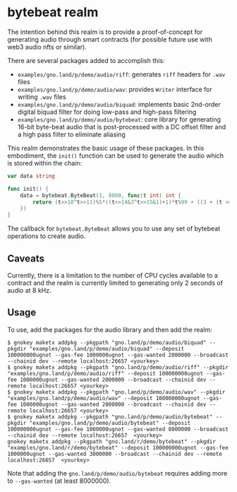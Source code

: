 # bytebeat realm

The intention behind this realm is to provide a proof-of-concept for generating audio through smart contracts (for possible future use with web3 audio nfts or similar).

There are several packages added to accomplish this:

- `examples/gno.land/p/demo/audio/riff`: generates `riff` headers for `.wav` files
- `examples/gno.land/p/demo/audio/wav`: provides `Writer` interface for writing `.wav` files
- `examples/gno.land/p/demo/audio/biquad`: implements basic 2nd-order digital biquad filter for doing low-pass and high-pass filtering 
- `examples/gno.land/p/demo/audio/bytebeat`: core library for generating 16-bit byte-beat audio that is post-processed with a DC offset filter and a high pass filter to eliminate aliasing

This realm demonstrates the basic usage of these packages. In this embodiment, the `init()` function can be used to generate the audio which is stored within the chain:

```go
var data string

func init() {
	data = bytebeat.ByteBeat(1, 8000, func(t int) int {
		return (t>>10^t>>11)%5*((t>>14&3^t>>15&1)+1)*t%99 + ((3 + (t >> 14 & 3) - (t >> 16 & 1)) / 3 * t % 99 & 64)
	})
}
```

The callback for `bytebeat.ByteBeat` allows you to use any set of bytebeat operations to create audio.

## Caveats

Currently, there is a limitation to the number of CPU cycles available to a contract and the realm is currently limited to generating only 2 seconds of audio at 8 kHz.

## Usage

To use, add the packages for the audio library and then add the realm:

```
$ gnokey maketx addpkg --pkgpath "gno.land/p/demo/audio/biquad" --pkgdir "examples/gno.land/p/demo/audio/biquad" --deposit 100000000ugnot --gas-fee 1000000ugnot --gas-wanted 2000000 --broadcast --chainid dev --remote localhost:26657 <yourkey>
$ gnokey maketx addpkg --pkgpath "gno.land/p/demo/audio/riff" --pkgdir "examples/gno.land/p/demo/audio/riff" --deposit 100000000ugnot --gas-fee 1000000ugnot --gas-wanted 2000000 --broadcast --chainid dev --remote localhost:26657 <yourkey>
$ gnokey maketx addpkg --pkgpath "gno.land/p/demo/audio/wav" --pkgdir "examples/gno.land/p/demo/audio/wav" --deposit 100000000ugnot --gas-fee 1000000ugnot --gas-wanted 2000000 --broadcast --chainid dev --remote localhost:26657 <yourkey>
$ gnokey maketx addpkg --pkgpath "gno.land/p/demo/audio/bytebeat" --pkgdir "examples/gno.land/p/demo/audio/bytebeat" --deposit 100000000ugnot --gas-fee 1000000ugnot --gas-wanted 8000000 --broadcast --chainid dev --remote localhost:26657  <yourkey>
gnokey maketx addpkg --pkgpath "gno.land/r/demo/bytebeat" --pkgdir "examples/gno.land/r/demo/bytebeat" --deposit 100000000ugnot --gas-fee 1000000ugnot --gas-wanted 3000000 --broadcast --chainid dev --remote localhost:26657  <yourkey>
```

Note that adding the `gno.land/p/demo/audio/bytebeat` requires adding more to `--gas-wanted` (at least 8000000).
